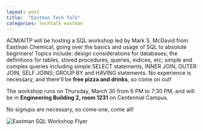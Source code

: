 ```yaml
---
layout: post
title:  "Eastman Tech Talk"
categories: techtalk eastman
---
```


ACM/AITP will be hosting a SQL workshop led by Mark S. McDavid from Eastman Chemical, going over the basics and usage of SQL to absolute beginners! Topics include: design considerations for databases; the definitions for tables, stored procedures, queries, indices, etc; simple and complex queries including simple SELECT statements, INNER JOIN, OUTER JOIN, SELF JOINS; GROUP BY and HAVING statements. No experience is necessary, and there'll be **free pizza and drinks**, so come on out!

The workshop runs on Thursday, March 30 from 6 PM to 7:30 PM, and will be in **Engineering Building 2, room 1231** on Centennial Campus.

No signups are necessary, so come one, come all!

<img src="{{site.baseurl}}/assets/images/2017-3-30-eastman-sql-flyer.jpg" alt="Eastman SQL Workshop Flyer" />
